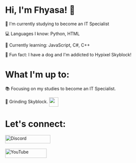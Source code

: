 # Hi, I'm Fhyasa! 👋
🌱 I'm currently studying to become an IT Specialist

💻 Languages I know: Python, HTML

🔧 Currently learning: JavaScript, C#, C++

🐶 Fun fact: I have a dog and I'm addicted to Hypixel Skyblock!

# What I'm up to:
📚 Focusing on my studies to become an IT Specialist.

<div>
  🚀 Grinding Skyblock.
  <img src="https://64.media.tumblr.com/d67b48150c438436bd2347deb205bac0/53d54e8ca4426511-05/s400x600/f46259ae64c1f4b66670f119e72be8a14071b4eb.gifv" align="center" width="30" height="30">
</div>

# Let's connect:
<div>
  <a href="https://discord.com/users/fhyasa">
    <img src="https://cdn.prod.website-files.com/6257adef93867e50d84d30e2/636e0b5061df29d55a92d945_full_logo_blurple_RGB.svg" alt="Discord" width="146" height="27">
  </a>
</div>
<br>
<div>
  <a href="https://www.youtube.com/@Fhyasa">
    <img src="https://www.gstatic.com/youtube/img/branding/youtubelogo/svg/youtubelogo.svg" alt="YouTube" width="134" height="30">
  </a>
</div>
